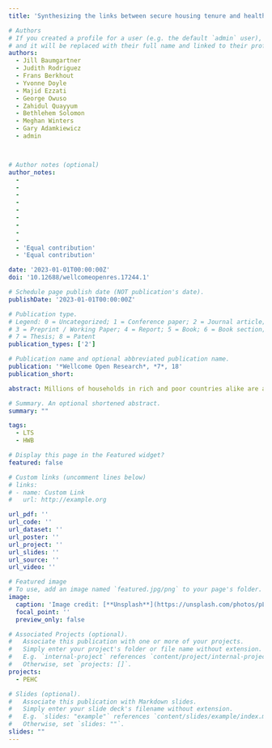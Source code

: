 ```yaml
---
title: 'Synthesizing the links between secure housing tenure and health for more equitable cities'

# Authors
# If you created a profile for a user (e.g. the default `admin` user), write the username (folder name) here
# and it will be replaced with their full name and linked to their profile.
authors:
  - Jill Baumgartner
  - Judith Rodriguez
  - Frans Berkhout
  - Yvonne Doyle
  - Majid Ezzati
  - George Owuso
  - Zahidul Quayyum
  - Bethlehem Solomon
  - Meghan Winters
  - Gary Adamkiewicz
  - admin



# Author notes (optional)
author_notes:
  - 
  -
  -
  -
  -
  -
  -
  -
  -
  - 'Equal contribution'
  - 'Equal contribution'

date: '2023-01-01T00:00:00Z'
doi: '10.12688/wellcomeopenres.17244.1'

# Schedule page publish date (NOT publication's date).
publishDate: '2023-01-01T00:00:00Z'

# Publication type.
# Legend: 0 = Uncategorized; 1 = Conference paper; 2 = Journal article;
# 3 = Preprint / Working Paper; 4 = Report; 5 = Book; 6 = Book section;
# 7 = Thesis; 8 = Patent
publication_types: ['2']

# Publication name and optional abbreviated publication name.
publication: '*Wellcome Open Research*, *7*, 18'
publication_short: 

abstract: Millions of households in rich and poor countries alike are at risk of being unwilfully displaced from their homes or the land on which they live (i.e., lack secure tenure), and the urban poor are most vulnerable. Improving housing tenure security may be an intervention to improve housing and environmental conditions and reduce urban health inequalities. Building on stakeholder workshops and a narrative review of the literature, we developed a conceptual model that infers the mechanisms through which more secure housing tenure can improve housing, environmental quality, and health. Empirical studies show that more secure urban housing tenure can boost economic mobility, improve housing and environmental conditions including reduced exposure to pollution, create safer and more resourced communities, and improve physical and mental health. These links are shared across tenure renters and owners and different economic settings. Broader support is needed for context-appropriate policies and actions to improve tenure security as a catalyst for cultivating healthier homes and neighbourhoods and reducing urban health inequalities in cities.

# Summary. An optional shortened abstract.
summary: ""

tags: 
  - LTS
  - HWB

# Display this page in the Featured widget?
featured: false

# Custom links (uncomment lines below)
# links:
# - name: Custom Link
#   url: http://example.org

url_pdf: ''
url_code: ''
url_dataset: ''
url_poster: ''
url_project: ''
url_slides: ''
url_source: ''
url_video: ''

# Featured image
# To use, add an image named `featured.jpg/png` to your page's folder.
image:
  caption: 'Image credit: [**Unsplash**](https://unsplash.com/photos/pLCdAaMFLTE)'
  focal_point: ''
  preview_only: false

# Associated Projects (optional).
#   Associate this publication with one or more of your projects.
#   Simply enter your project's folder or file name without extension.
#   E.g. `internal-project` references `content/project/internal-project/index.md`.
#   Otherwise, set `projects: []`.
projects:
  - PEHC

# Slides (optional).
#   Associate this publication with Markdown slides.
#   Simply enter your slide deck's filename without extension.
#   E.g. `slides: "example"` references `content/slides/example/index.md`.
#   Otherwise, set `slides: ""`.
slides: ""
---
```


